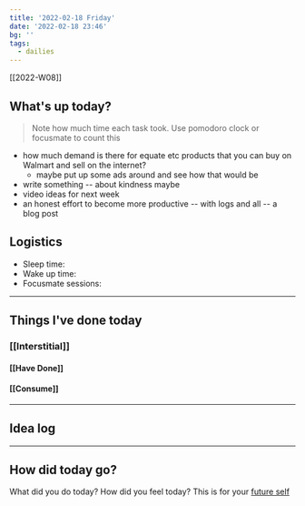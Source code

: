 ```yaml
---
title: '2022-02-18 Friday'
date: '2022-02-18 23:46'
bg: '' 
tags:
  - dailies
---
```


[[2022-W08]]
## What's up today?
> Note how much time each task took. Use pomodoro clock or focusmate to count this
- how much demand is there for equate etc products that you can buy on Walmart and sell on the internet?
	- maybe put up some ads around and see how that would be
- write something -- about kindness maybe
- video ideas for next week
- an honest effort to become more productive -- with logs and all -- a blog post

## Logistics
- Sleep time:
- Wake up time:
- Focusmate sessions: 

___________________________
## Things I've done today

### [[Interstitial]]

#### [[Have Done]]

#### [[Consume]]

___________________________

## Idea log

___________________________
## How did today go?
What did you do today? How did you feel today? This is for your [future self](https://sive.rs/dj)